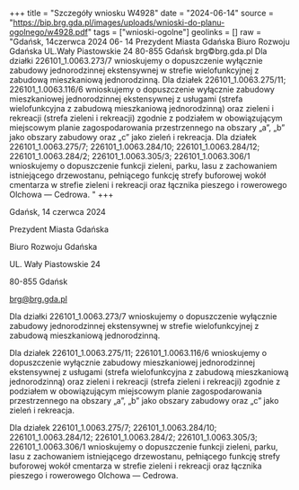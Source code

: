 +++
title = "Szczegóły wniosku W4928"
date = "2024-06-14"
source = "https://bip.brg.gda.pl/images/uploads/wnioski-do-planu-ogolnego/w4928.pdf"
tags = ["wnioski-ogolne"]
geolinks = []
raw = "Gdańsk, 14czerwca 2024  06- 14  Prezydent Miasta Gdańska Biuro Rozwoju Gdańska UL.Wały Piastowskie 24 80-855 Gdańsk brg©brg.gda.pl Dla działki 226101_1.0063.273/7 wnioskujemy o dopuszczenie wyłącznie zabudowy jednorodzinnej ekstensywnej w strefie wielofunkcyjnej z zabudową mieszkaniową jednorodzinną. Dla działek 226101_1.0063.275/11; 226101_1.0063.116/6 wnioskujemy o dopuszczenie wyłącznie zabudowy mieszkaniowej jednorodzinnej ekstensywnej z usługami (strefa wielofunkcyjna z zabudową mieszkaniową jednorodzinną) oraz zieleni i rekreacji (strefa zieleni i rekreacji) zgodnie z podziałem w obowiązującym miejscowym planie zagospodarowania przestrzennego na obszary „a”, „b” jako obszary zabudowy oraz „c” jako zieleń i rekreacja. Dla działek 226101_1.0063.275/7; 226101_1.0063.284/10; 226101_1.0063.284/12; 226101_1.0063.284/2; 226101_1.0063.305/3; 226101_1.0063.306/1 wnioskujemy o dopuszczenie funkcji zieleni, parku, lasu z zachowaniem istniejącego drzewostanu, pełniącego funkcję strefy buforowej wokół cmentarza w strefie zieleni i rekreacji oraz łącznika pieszego i rowerowego Olchowa — Cedrowa. "
+++

Gdańsk, 14 czerwca 2024

Prezydent Miasta Gdańska

Biuro Rozwoju Gdańska

UL. Wały Piastowskie 24

80-855 Gdańsk

brg@brg.gda.pl

Dla działki 226101_1.0063.273/7 wnioskujemy o dopuszczenie wyłącznie zabudowy jednorodzinnej ekstensywnej w strefie wielofunkcyjnej z zabudową mieszkaniową jednorodzinną.

Dla działek 226101_1.0063.275/11; 226101_1.0063.116/6 wnioskujemy o dopuszczenie wyłącznie zabudowy mieszkaniowej jednorodzinnej ekstensywnej z usługami (strefa wielofunkcyjna z zabudową mieszkaniową jednorodzinną) oraz zieleni i rekreacji (strefa zieleni i rekreacji) zgodnie z podziałem w obowiązującym miejscowym planie zagospodarowania przestrzennego na obszary „a”, „b” jako obszary zabudowy oraz „c” jako zieleń i rekreacja.

Dla działek 226101_1.0063.275/7; 226101_1.0063.284/10; 226101_1.0063.284/12; 226101_1.0063.284/2; 226101_1.0063.305/3; 226101_1.0063.306/1 wnioskujemy o dopuszczenie funkcji zieleni, parku, lasu z zachowaniem istniejącego drzewostanu, pełniącego funkcję strefy buforowej wokół cmentarza w strefie zieleni i rekreacji oraz łącznika pieszego i rowerowego Olchowa — Cedrowa.


